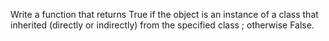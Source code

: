 Write a function that returns True if the object is an instance of a class that inherited (directly or indirectly) from the specified class ; otherwise False.
